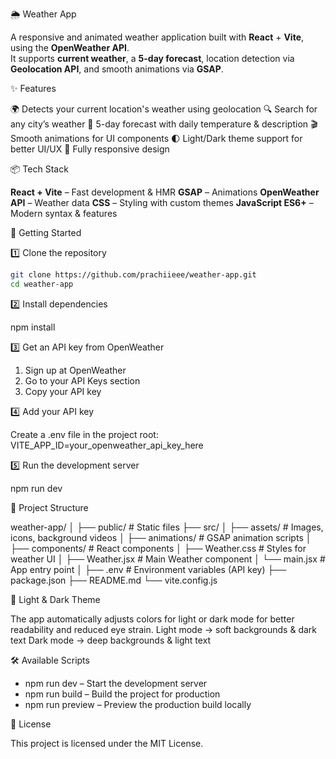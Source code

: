 <!-- # React + Vite

This template provides a minimal setup to get React working in Vite with HMR and some ESLint rules.

Currently, two official plugins are available:

- [@vitejs/plugin-react](https://github.com/vitejs/vite-plugin-react/blob/main/packages/plugin-react) uses [Babel](https://babeljs.io/) for Fast Refresh
- [@vitejs/plugin-react-swc](https://github.com/vitejs/vite-plugin-react/blob/main/packages/plugin-react-swc) uses [SWC](https://swc.rs/) for Fast Refresh

## Expanding the ESLint configuration

If you are developing a production application, we recommend using TypeScript with type-aware lint rules enabled. Check out the [TS template](https://github.com/vitejs/vite/tree/main/packages/create-vite/template-react-ts) for information on how to integrate TypeScript and [`typescript-eslint`](https://typescript-eslint.io) in your project. -->

🌦️ Weather App

A responsive and animated weather application built with **React** + **Vite**, using the **OpenWeather API**.  
It supports **current weather**, a **5-day forecast**, location detection via **Geolocation API**, and smooth animations via **GSAP**.

✨ Features

🌍 Detects your current location's weather using geolocation
🔍 Search for any city’s weather
📅 5-day forecast with daily temperature & description
🎬 Smooth animations for UI components
🌓 Light/Dark theme support for better UI/UX
📱 Fully responsive design

📦 Tech Stack

**React + Vite** – Fast development & HMR
**GSAP** – Animations
**OpenWeather API** – Weather data
**CSS** – Styling with custom themes
**JavaScript ES6+** – Modern syntax & features

🚀 Getting Started

1️⃣ Clone the repository

```bash
git clone https://github.com/prachiieee/weather-app.git
cd weather-app
```

2️⃣ Install dependencies

npm install

3️⃣ Get an API key from OpenWeather

1. Sign up at OpenWeather
2. Go to your API Keys section
3. Copy your API key

4️⃣ Add your API key

Create a .env file in the project root:
VITE_APP_ID=your_openweather_api_key_here

5️⃣ Run the development server

npm run dev

📂 Project Structure

weather-app/
│
├── public/ # Static files
├── src/
│ ├── assets/ # Images, icons, background videos
│ ├── animations/ # GSAP animation scripts
│ ├── components/ # React components
│ ├── Weather.css # Styles for weather UI
│ ├── Weather.jsx # Main Weather component
│ └── main.jsx # App entry point
│
├── .env # Environment variables (API key)
├── package.json
├── README.md
└── vite.config.js

🎨 Light & Dark Theme

The app automatically adjusts colors for light or dark mode for better readability and reduced eye strain.
Light mode → soft backgrounds & dark text
Dark mode → deep backgrounds & light text

🛠 Available Scripts

- npm run dev – Start the development server
- npm run build – Build the project for production
- npm run preview – Preview the production build locally

📜 License

This project is licensed under the MIT License.
